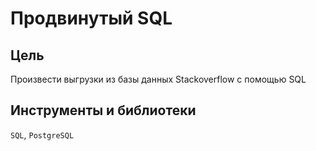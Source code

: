 # Продвинутый SQL
## Цель

Произвести выгрузки из базы данных Stackoverflow с помощью SQL

## Инструменты и библиотеки  
`SQL`, `PostgreSQL`

